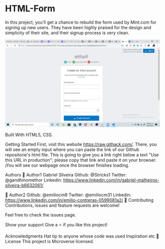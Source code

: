 # HTML-Form
In this project, you’ll get a chance to rebuild the form used by Mint.com for signing up new users. They have been highly praised for the design and simplicity of their site, and their signup process is very clean.

![HTML FORM Project made by Gabriel & Emilio](Images/ScreenSS.png?raw=true "HTML FORM Project made by Gabriel & Emilio")

Built With HTML5, CSS.

Getting Started First, visit this website https://raw.githack.com/. There, you will see an empty input where you can paste the link of our Github repositorie's html file. This is going to give you a link right below a text "Use this URL in production"; please copy that link and paste it on your browser. ¡You will see our webpage once the browser finishes loading.

Authors 👤 
Author1 Gabriel Sliveira
Github: @Stricks1 
Twitter: @gandhinomethor 
Linkedin: https://www.linkedin.com/in/gabriel-malheiros-silveira-b6632061/ 

👤 Author2
Github: @emiliocm9
Twitter: @emiliocm31 Linkedin: https://www.linkedin.com/in/emilio-contreras-0599081a2/ 🤝 Contributing Contributions, issues and feature requests are welcome!

Feel free to check the issues page.

Show your support Give a ⭐️ if you like this project!

Acknowledgments Hat tip to anyone whose code was used Inspiration etc 📝 License This project is Microverse licensed.